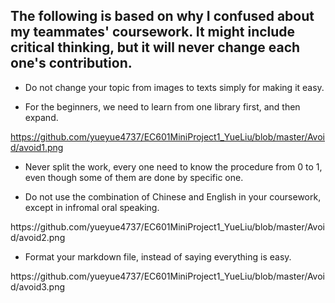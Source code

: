 ## The following is based on why I confused about my teammates' coursework. It might include critical thinking, but it will never change each one's contribution.


* Do not change your topic from images to texts simply for making it easy.

* For the beginners, we need to learn from one library first, and then expand.
  
 https://github.com/yueyue4737/EC601MiniProject1_YueLiu/blob/master/Avoid/avoid1.png

* Never split the work, every one need to know the procedure from 0 to 1, even though some of them are done by specific one.

* Do not use the combination of Chinese and English in your coursework, except in infromal oral speaking.

 <p> https://github.com/yueyue4737/EC601MiniProject1_YueLiu/blob/master/Avoid/avoid2.png <p>

* Format your markdown file, instead of saying everything is easy. 

 <p> https://github.com/yueyue4737/EC601MiniProject1_YueLiu/blob/master/Avoid/avoid3.png <p>
